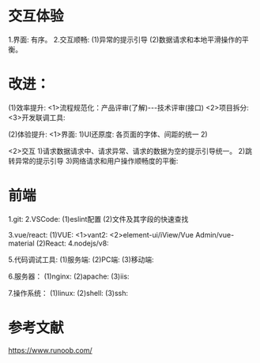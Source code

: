 # 交互体验
1.界面: 有序。
2.交互顺畅:
  (1)异常的提示引导
  (2)数据请求和本地平滑操作的平衡。

# 改进：
(1)效率提升:
  <1>流程规范化：产品评审(了解)---技术评审(接口)
  <2>项目拆分:
  <3>开发联调工具:

(2)体验提升: 
  <1>界面:
  1)UI还原度: 各页面的字体、间距的统一
  2)
  
  <2>交互
  1)请求数据请求中、请求异常、请求的数据为空的提示引导统一。
  2)跳转异常的提示引导
  3)网络请求和用户操作顺畅度的平衡:

  # 前端
  1.git:
  2.VSCode:
    (1)eslint配置
    (2)文件及其字段的快速查找
    
  3.vue/react:
    (1)VUE:
      <1>vant2: 
      <2>element-ui/iView/Vue Admin/vue-material
    (2)React:
  4.nodejs/v8:

  5.代码调试工具:
    (1)服务端:
    (2)PC端:
    (3)移动端:

  6.服务器：
    (1)nginx:
    (2)apache:
    (3)iis:  

  7.操作系统：
    (1)linux:
    (2)shell:
    (3)ssh:

  # 参考文献
  https://www.runoob.com/




